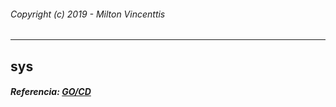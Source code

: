 ###### Copyright (c) 2019 - Milton Vincenttis
---
## sys

##### Referencia: [GO/CD](https://www.gocd.org/getting-started/part-1/#concept1)
